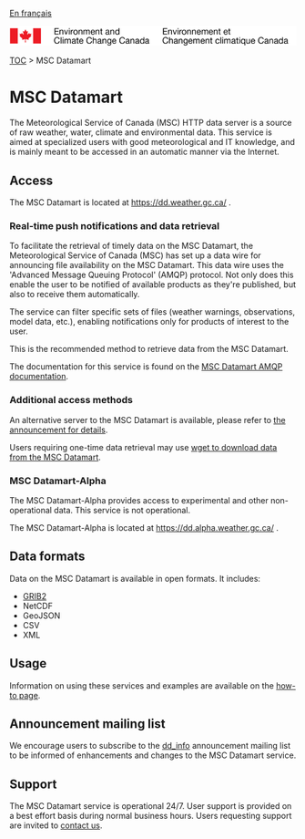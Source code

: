[En français](readme_fr.md)

![ECCC logo](../img_eccc-logo.png)

[TOC](../readme_en.md) > MSC Datamart


# MSC Datamart

The Meteorological Service of Canada (MSC) HTTP data server is a source of raw weather, water, climate and environmental data. This service is aimed at specialized users with good meteorological and IT knowledge, and is mainly meant to be accessed in an automatic manner via the Internet.


## Access

The MSC Datamart is located at https://dd.weather.gc.ca/ .

### Real-time push notifications and data retrieval
  
To facilitate the retrieval of timely data on the MSC Datamart, the Meteorological Service of Canada (MSC) has set up a data wire for announcing file availability on the MSC Datamart.  This data wire uses the 'Advanced Message Queuing Protocol' (AMQP) protocol. Not only does this enable the user to be notified of available products as they're published, but also to receive them automatically.

The service can filter specific sets of files (weather warnings, observations, model data, etc.), enabling notifications only for products of interest to the user.

This is the recommended method to retrieve data from the MSC Datamart.

The documentation for this service is found on the [MSC Datamart AMQP documentation](https://dd.weather.gc.ca/doc/README_AMQP.txt).
  
### Additional access methods

An alternative server to the MSC Datamart is available, please refer to [the announcement for details](https://lists.ec.gc.ca/pipermail/dd_info/2019-April/000329.html).

Users requiring one-time data retrieval may use [wget to download data from the MSC Datamart](https://weather.gc.ca/grib/usage_tips_e.html).


### MSC Datamart-Alpha

The MSC Datamart-Alpha provides access to experimental and other non-operational data. This service is not operational.

The MSC Datamart-Alpha is located at https://dd.alpha.weather.gc.ca/ .


## Data formats

Data on the MSC Datamart is available in open formats. It includes:

* [GRIB2](https://weather.gc.ca/grib/index_e.html)
* NetCDF
* GeoJSON
* CSV
* XML


## Usage

Information on using these services and examples are available on the [how-to page](../how-to/readme_en.md).


## Announcement mailing list

We encourage users to subscribe to the [dd_info](https://lists.ec.gc.ca/cgi-bin/mailman/listinfo/dd_info) announcement mailing list to be informed of enhancements and changes to the MSC Datamart service.


## Support

The MSC Datamart service is operational 24/7. User support is provided on a best effort basis during normal business hours. Users requesting support are invited to [contact us](https://www.weather.gc.ca/mainmenu/contact_us_e.html).
